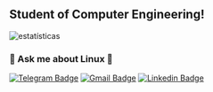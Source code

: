 <!--
**caiocichetti/caiocichetti** is a ✨ _special_ ✨ repository because its `README.md` (this file) appears on your GitHub profile. -->

## Student of Computer Engineering!

![estatísticas](https://metrics.lecoq.io/caiocichetti?template=classic&base.community=0&base.repositories=0&base.metadata=0&isocalendar=1&languages=1&isocalendar.duration=half-year&config.timezone=America%2FSao_Paulo&config.animated=true)

### :speech_balloon: Ask me about Linux :penguin:

[![Telegram Badge](https://img.shields.io/badge/-Telegram-1ca0f1?style=flat-square&labelColor=1ca0f1&logo=telegram&logoColor=white&link=https://t.me/caiocichetti/)](https://t.me/caiocichetti/)
[![Gmail Badge](https://img.shields.io/badge/-Gmail-c14438?style=flat-square&logo=Gmail&logoColor=white&link=mailto:caiocichetti08@gmail.com)](mailto:caiocichetti08@gmail.com)
[![Linkedin Badge](https://img.shields.io/badge/-LinkedIn-blue?style=flat-square&logo=Linkedin&logoColor=white&link=https://www.linkedin.com/in/caio-antonio-cichetti-roberto/)](https://www.linkedin.com/in/caio-antonio-cichetti-roberto/)


